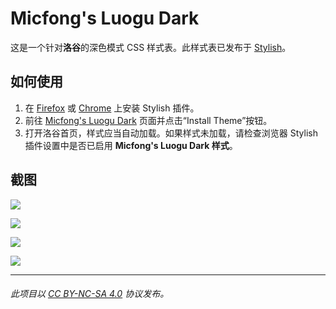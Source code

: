 # Micfong's Luogu Dark

这是一个针对**洛谷**的深色模式 CSS 样式表。此样式表已发布于 [Stylish](https://userstyles.org/styles/223594/micfong-s-luogu-dark)。

## 如何使用

1. 在 [Firefox](https://addons.mozilla.org/en-US/firefox/addon/stylish/?src=external-userstylesorghelp) 或 [Chrome](https://chrome.google.com/webstore/detail/stylish-custom-themes-for/fjnbnpbmkenffdnngjfgmeleoegfcffe) 上安装 Stylish 插件。
2. 前往 [Micfong's Luogu Dark](https://userstyles.org/styles/223594/micfong-s-luogu-dark) 页面并点击“Install Theme”按钮。
3. 打开洛谷首页，样式应当自动加载。如果样式未加载，请检查浏览器 Stylish 插件设置中是否已启用 **Micfong's Luogu Dark 样式**。

## 截图

![](http://inews.gtimg.com/newsapp_ls/0/14355270594/0)

![](http://inews.gtimg.com/newsapp_ls/0/14355270709/0)

![](http://inews.gtimg.com/newsapp_ls/0/14355270656/0)

![](http://inews.gtimg.com/newsapp_ls/0/14355270596/0)

---

###### 此项目以 [CC BY-NC-SA 4.0](https://creativecommons.org/licenses/by-nc-sa/4.0/legalcode.zh-Hans) 协议发布。


